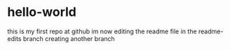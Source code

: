 # hello-world
this is my first repo at github
im now editing the readme file in the readme-edits branch
creating another branch
